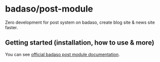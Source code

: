 # badaso/post-module
Zero development for post system on badaso, create blog site & news site faster.


## Getting started (installation, how to use & more)

You can see <a href="https://badaso-docs.uatech.co.id" target="_blank">official badaso post module documentation</a>.

